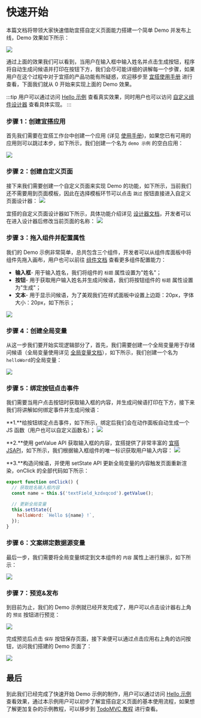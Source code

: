 # 快速开始

本篇文档将带领大家快速借助宜搭自定义页面能力搭建一个简单 Demo 并发布上线，Demo 效果如下所示：

![](https://tianshu-vpc.oss-cn-shanghai.aliyuncs.com/58f2a1bd-4ca0-4200-8e89-25fe6998f2dc.gif)

通过上面的效果我们可以看到，当用户在输入框中输入姓名并点击生成按钮，程序将自动生成问候语并打印在按钮下方，我们会尽可能详细的讲解每一个步骤，如果用户在这个过程中对于宜搭的产品功能有所疑惑，欢迎移步至 [宜搭使用手册](https://www.yuque.com/yida/support/ytzzua) 进行查看，下面我们就从 0 开始来实现上面的 Demo 效果。

:::tip
用户可以通过访问 [Hello 示例](https://www.aliwork.com/o/demo/hello) 查看真实效果，同时用户也可以访问 [自定义组件设计器](https://www.aliwork.com/developer/designer?formUuid=hello-v2) 查看具体实现。
:::

### 步骤 1：创建宜搭应用

首先我们需要在宜搭工作台中创建一个应用 (详见 [使用手册](https://www.yuque.com/yida/support/oncnoy))，如果您已有可用的应用则可以跳过本步，如下所示，我们创建一个名为 `demo 示例` 的空白应用：

![](https://img.alicdn.com/imgextra/i3/O1CN016C26Ri1Nq0Mj6ivdu_!!6000000001620-2-tps-3582-2016.png_.webp)

### 步骤 2：创建自定义页面

接下来我们需要创建一个自定义页面来实现 Demo 的功能，如下所示，当前我们还不需要用到页面模板，因此在选择模板环节可以点击 `跳过` 按钮直接进入自定义页面设计器：
![](https://img.alicdn.com/imgextra/i1/O1CN0153CNML21k7ufobwfb_!!6000000007022-2-tps-3582-1374.png_.webp)

宜搭的自定义页面设计器如下所示，具体功能介绍详见 [设计器文档](/docs/guide/designer.md)，开发者可以在进入设计器后修改当前页面的名称：
![](https://img.alicdn.com/imgextra/i1/O1CN0157eG1X1h6TIqepd9J_!!6000000004228-2-tps-3582-2018.png_.webp)

### 步骤 3：拖入组件并配置属性

我们的 Demo 示例非常简单，总共包含三个组件，开发者可以从组件库面板中将组件先拖入画布，用户也可以前往 [组件文档](/docs/components/layout/tabsLayout.mdx) 查看更多组件配置能力：

- **输入框**- 用于输入姓名，我们将组件的 `标题` 属性设置为"姓名"；
- **按钮**- 用于获取用户输入姓名并生成问候语，我们将按钮组件的 `标题` 属性设置为"生成"；
- **文本**- 用于显示问候语，为了美观我们在样式面板中设置上边距：20px，字体大小：20px，如下所示；

![](https://img.alicdn.com/imgextra/i2/O1CN01vvvb9k1MoLJGeHACc_!!6000000001481-2-tps-3582-2018.png_.webp)

### 步骤 4：创建全局变量

从这一步我们要开始实现逻辑部分了，首先，我们需要创建一个全局变量用于存储问候语（全局变量使用详见 [全局变量文档](/docs/guide/concept/state.md)），如下所示，我们创建一个名为`helloWord`的全局变量：

![](https://img.alicdn.com/imgextra/i4/O1CN01TJtxqW1FchwARVEwE_!!6000000000508-2-tps-3582-2018.png_.webp)

### 步骤 5：绑定按钮点击事件

我们需要当用户点击按钮时获取输入框的内容，并生成问候语打印在下方，接下来我们将讲解如何绑定事件并生成问候语：

**1.**给按钮绑定点击事件，如下所示，绑定后我们会在动作面板自动生成一个 JS 函数（用户也可以自定义函数名）；
![](https://img.alicdn.com/imgextra/i4/O1CN01Ze2WLF1JzO0tSirUP_!!6000000001099-2-tps-3582-2018.png_.webp)

**2.**使用 getValue API 获取输入框的内容，宜搭提供了非常丰富的 [宜搭JSAPI](/docs/api/yidaAPI)，如下所示，我们根据输入框组件的唯一标识获取用户输入内容：
![](https://img.alicdn.com/imgextra/i1/O1CN01m69xD21CjAgJM5Tup_!!6000000000116-2-tps-3582-2018.png_.webp)

**3.**构造问候语，并使用 setState API 更新全局变量的内容触发页面重新渲染，onClick 的全部代码如下所示：

```js
export function onClick() {
  // 获取姓名输入框内容
  const name = this.$('textField_kzdxqcod').getValue();

  // 更新全局变量
  this.setState({
    helloWord: `Hello ${name} !`,
  });
}
```

### 步骤 6：文案绑定数据源变量

最后一步，我们需要将全局变量绑定到文本组件的 `内容` 属性上进行展示，如下所示：

![](https://img.alicdn.com/imgextra/i4/O1CN01doImZM1lZYvJOZfvD_!!6000000004833-2-tps-3582-2016.png_.webp)

### 步骤 7：预览&发布

到目前为止，我们的 Demo 示例就已经开发完成了，用户可以点击设计器右上角的 `预览` 按钮进行预览：

![](https://img.alicdn.com/imgextra/i3/O1CN01IJpCx81mwkaqmcHCI_!!6000000005019-2-tps-3582-856.png_.webp)

完成预览后点击 `保存` 按钮保存页面，接下来便可以通过点击应用右上角的访问按钮，访问我们搭建的 Demo 页面了：

![](https://img.alicdn.com/imgextra/i3/O1CN01wd0auW1rQl0HXLjZ3_!!6000000005626-2-tps-3582-792.png_.webp)

## 最后

到此我们已经完成了快速开始 Demo 示例的制作，用户可以通过访问 [Hello 示例](https://www.aliwork.com/o/demo/hello) 查看效果，通过本示例用户可以初步了解宜搭自定义页面的基本使用流程，如果想了解更加复杂的示例教程，可以移步到 [TodoMVC 教程](tutorial/todoMVC.md) 进行查看。
